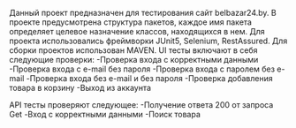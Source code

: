 Данный проект предназначен для тестирования сайт belbazar24.by. В проекте предусмотрена структура пакетов, каждое имя пакета определяет целевое назначение классов, находящихся в нем. Для проекта использовались фреймворки JUnit5, Selenium, RestAssured. Для сборки проектов использован MAVEN. 
UI тесты включают в себя следующие проверки:
-Проверка входа с корректными данными
-Проверка входа с e-mail без пароля
-Проверка входа с паролем без e-mail
-Проверка входа без e-mail и без пароля
-Проверка добавления товара в корзину
-Выход из аккаунта

API тесты проверяют следующее:
-Получение ответа 200 от запроса Get
-Вход с корректными данными
-Поиск товара
